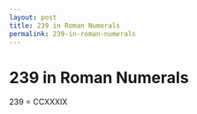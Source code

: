 ```yaml
---
layout: post
title: 239 in Roman Numerals
permalink: 239-in-roman-numerals
---
```


# 239 in Roman Numerals

239 = CCXXXIX
